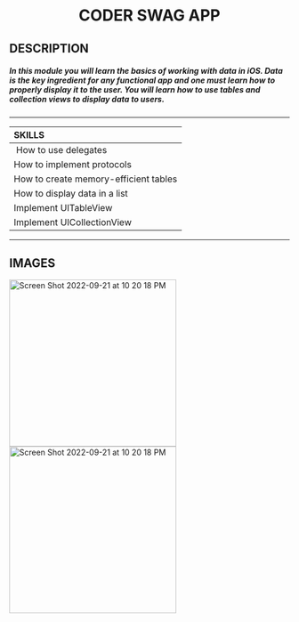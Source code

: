 <h1 align="center">
     CODER SWAG APP
</h1>

## DESCRIPTION
##### In this module you will learn the basics of working with data in iOS. Data is the key ingredient for any functional app and one must learn how to properly display it to the user. You will learn how to use tables and collection views to display data to users.

--------------

| SKILLS |
| :--- |
| How to use delegates |
| How to implement protocols |
| How to create memory-efficient tables |
| How to display data in a list |
| Implement UITableView |
| Implement UICollectionView |

------------

## IMAGES

<img width="300" alt="Screen Shot 2022-09-21 at 10 20 18 PM" src="https://user-images.githubusercontent.com/73075252/191591930-3d42954c-0e5c-426b-b597-2e180fdd8e8f.png">
<img width="300" alt="Screen Shot 2022-09-21 at 10 20 18 PM" src="https://user-images.githubusercontent.com/73075252/210116402-5780dfab-3d15-4450-8803-9fe0e46bcc5b.png">
